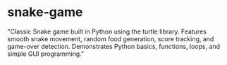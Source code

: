 # snake-game
"Classic Snake game built in Python using the turtle library. Features smooth snake movement, random food generation, score tracking, and game-over detection. Demonstrates Python basics, functions, loops, and simple GUI programming."
